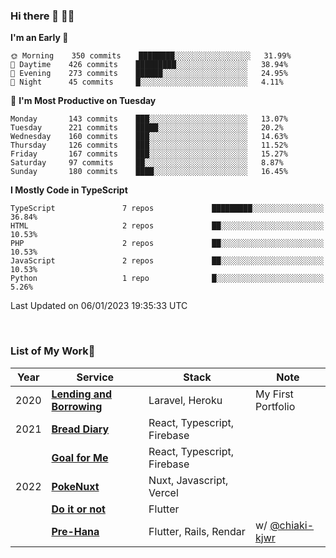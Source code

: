 ### Hi there 👋 🧑‍💻



<!--START_SECTION:waka-->
**I'm an Early 🐤** 

```text
🌞 Morning    350 commits    ████████░░░░░░░░░░░░░░░░░   31.99% 
🌆 Daytime    426 commits    █████████░░░░░░░░░░░░░░░░   38.94% 
🌃 Evening    273 commits    ██████░░░░░░░░░░░░░░░░░░░   24.95% 
🌙 Night      45 commits     █░░░░░░░░░░░░░░░░░░░░░░░░   4.11%

```
📅 **I'm Most Productive on Tuesday** 

```text
Monday       143 commits    ███░░░░░░░░░░░░░░░░░░░░░░   13.07% 
Tuesday      221 commits    █████░░░░░░░░░░░░░░░░░░░░   20.2% 
Wednesday    160 commits    ███░░░░░░░░░░░░░░░░░░░░░░   14.63% 
Thursday     126 commits    ███░░░░░░░░░░░░░░░░░░░░░░   11.52% 
Friday       167 commits    ███░░░░░░░░░░░░░░░░░░░░░░   15.27% 
Saturday     97 commits     ██░░░░░░░░░░░░░░░░░░░░░░░   8.87% 
Sunday       180 commits    ████░░░░░░░░░░░░░░░░░░░░░   16.45%

```


**I Mostly Code in TypeScript** 

```text
TypeScript               7 repos             █████████░░░░░░░░░░░░░░░░   36.84% 
HTML                     2 repos             ██░░░░░░░░░░░░░░░░░░░░░░░   10.53% 
PHP                      2 repos             ██░░░░░░░░░░░░░░░░░░░░░░░   10.53% 
JavaScript               2 repos             ██░░░░░░░░░░░░░░░░░░░░░░░   10.53% 
Python                   1 repo              █░░░░░░░░░░░░░░░░░░░░░░░░   5.26%

```



 Last Updated on 06/01/2023 19:35:33 UTC
<!--END_SECTION:waka-->


<br />

### List of My Work🚀

| Year | Service | Stack | Note |
|--|--|--|--|
| 2020 | [**Lending and Borrowing**](https://lending-and-borrowing.herokuapp.com/) | Laravel, Heroku | My First Portfolio |
| 2021 | [**Bread Diary**](https://bread-diary-web.web.app/) | React, Typescript, Firebase | |
|  | [**Goal for Me**](https://goal-for-me.web.app/) | React, Typescript, Firebase | |
| 2022 | [**PokeNuxt**](https://pokenuxt.vercel.app/) | Nuxt, Javascript, Vercel | |
|  | [**Do it or not**](https://apps.apple.com/jp/app/do-it-or-not/id1613818865) | Flutter | |
|  | [**Pre-Hana**](https://apps.apple.com/us/app/%E3%83%97%E3%83%AA%E8%8A%B1-%E7%B5%90%E5%A9%9A%E5%BC%8F%E6%BA%96%E5%82%99%E3%81%AB%E7%89%B9%E5%8C%96%E3%81%97%E3%81%9Ftodo%E7%AE%A1%E7%90%86%E3%82%A2%E3%83%97%E3%83%AA/id1639773221) | Flutter, Rails, Rendar | w/ [@chiaki-kjwr](https://github.com/chiaki-kjwr) |